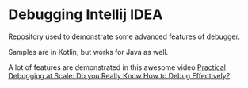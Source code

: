 # Debugging Intellij IDEA

Repository used to demonstrate some advanced features of debugger.

Samples are in Kotlin, but works for Java as well.

A lot of features are demonstrated in this awesome video [Practical Debugging at Scale: Do you Really Know How to Debug Effectively?](https://www.youtube.com/watch?v=l6Rn0dsfK34&ab_channel=IntelliJIDEA%2CaJetBrainsIDE)

